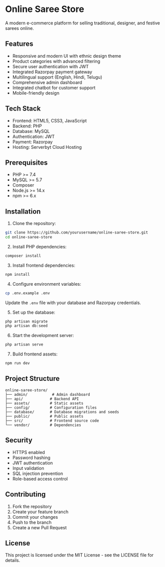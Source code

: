 # Online Saree Store

A modern e-commerce platform for selling traditional, designer, and festive sarees online.

## Features

- Responsive and modern UI with ethnic design theme
- Product categories with advanced filtering
- Secure user authentication with JWT
- Integrated Razorpay payment gateway
- Multilingual support (English, Hindi, Telugu)
- Comprehensive admin dashboard
- Integrated chatbot for customer support
- Mobile-friendly design

## Tech Stack

- Frontend: HTML5, CSS3, JavaScript
- Backend: PHP
- Database: MySQL
- Authentication: JWT
- Payment: Razorpay
- Hosting: Serverbyt Cloud Hosting

## Prerequisites

- PHP >= 7.4
- MySQL >= 5.7
- Composer
- Node.js >= 14.x
- npm >= 6.x

## Installation

1. Clone the repository:
```bash
git clone https://github.com/yourusername/online-saree-store.git
cd online-saree-store
```

2. Install PHP dependencies:
```bash
composer install
```

3. Install frontend dependencies:
```bash
npm install
```

4. Configure environment variables:
```bash
cp .env.example .env
```
Update the `.env` file with your database and Razorpay credentials.

5. Set up the database:
```bash
php artisan migrate
php artisan db:seed
```

6. Start the development server:
```bash
php artisan serve
```

7. Build frontend assets:
```bash
npm run dev
```

## Project Structure

```
online-saree-store/
├── admin/           # Admin dashboard
├── api/            # Backend API
├── assets/         # Static assets
├── config/         # Configuration files
├── database/       # Database migrations and seeds
├── public/         # Public assets
├── src/            # Frontend source code
└── vendor/         # Dependencies
```

## Security

- HTTPS enabled
- Password hashing
- JWT authentication
- Input validation
- SQL injection prevention
- Role-based access control

## Contributing

1. Fork the repository
2. Create your feature branch
3. Commit your changes
4. Push to the branch
5. Create a new Pull Request

## License

This project is licensed under the MIT License - see the LICENSE file for details. 
